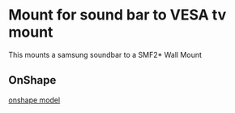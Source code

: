 # Mount for sound bar to VESA tv mount
This mounts a samsung soundbar to a SMF2* Wall Mount

## OnShape
[onshape model](https://cad.onshape.com/documents/36ae06c1e5e8b36c1e1a6d83/w/a5a369071a2682c16aa55da1/e/ca04cd69d8b81688874214a2)